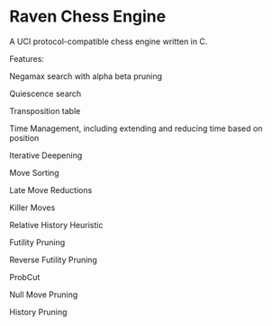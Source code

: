 # Raven Chess Engine

A UCI protocol-compatible chess engine written in C.

Features:

Negamax search with alpha beta pruning

Quiescence search

Transposition table

Time Management, including extending and reducing time based on position

Iterative Deepening

Move Sorting

Late Move Reductions

Killer Moves

Relative History Heuristic

Futility Pruning

Reverse Futility Pruning

ProbCut

Null Move Pruning

History Pruning
